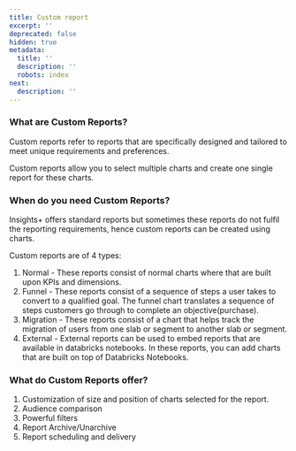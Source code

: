 ```yaml
---
title: Custom report
excerpt: ''
deprecated: false
hidden: true
metadata:
  title: ''
  description: ''
  robots: index
next:
  description: ''
---
```

### What are Custom Reports?

Custom reports refer to reports that are specifically designed and tailored to meet unique requirements and preferences.

Custom reports allow you to select multiple charts and create one single report for these charts.

### When do you need Custom Reports?

Insights+ offers standard reports but sometimes these reports do not fulfil the reporting requirements, hence custom reports can be created using charts.

Custom reports are of 4 types:

1. Normal - These reports consist of normal charts where that are built upon KPIs and dimensions.
2. Funnel - These reports consist of a sequence of steps a user takes to convert to a qualified goal. The funnel chart translates a sequence of steps customers go through to complete an objective(purchase).
3. Migration - These reports consist of a chart that helps track the migration of users from one slab or segment to another slab or segment.
4. External - External reports can be used to embed reports that are available in databricks notebooks. In these reports, you can add charts that are built on top of Databricks Notebooks.

### What do Custom Reports offer?

1. Customization of size and position of charts selected for the report.
2. Audience comparison
3. Powerful filters
4. Report Archive/Unarchive
5. Report scheduling and delivery
